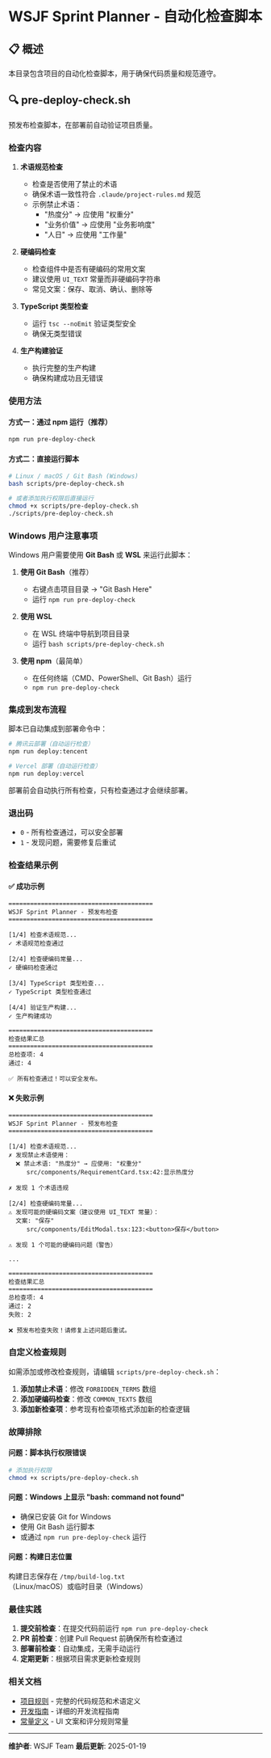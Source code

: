 # WSJF Sprint Planner - 自动化检查脚本

## 📋 概述

本目录包含项目的自动化检查脚本，用于确保代码质量和规范遵守。

## 🔍 pre-deploy-check.sh

预发布检查脚本，在部署前自动验证项目质量。

### 检查内容

1. **术语规范检查**
   - 检查是否使用了禁止的术语
   - 确保术语一致性符合 `.claude/project-rules.md` 规范
   - 示例禁止术语：
     - "热度分" → 应使用 "权重分"
     - "业务价值" → 应使用 "业务影响度"
     - "人日" → 应使用 "工作量"

2. **硬编码检查**
   - 检查组件中是否有硬编码的常用文案
   - 建议使用 `UI_TEXT` 常量而非硬编码字符串
   - 常见文案：保存、取消、确认、删除等

3. **TypeScript 类型检查**
   - 运行 `tsc --noEmit` 验证类型安全
   - 确保无类型错误

4. **生产构建验证**
   - 执行完整的生产构建
   - 确保构建成功且无错误

### 使用方法

#### 方式一：通过 npm 运行（推荐）

```bash
npm run pre-deploy-check
```

#### 方式二：直接运行脚本

```bash
# Linux / macOS / Git Bash (Windows)
bash scripts/pre-deploy-check.sh

# 或者添加执行权限后直接运行
chmod +x scripts/pre-deploy-check.sh
./scripts/pre-deploy-check.sh
```

### Windows 用户注意事项

Windows 用户需要使用 **Git Bash** 或 **WSL** 来运行此脚本：

1. **使用 Git Bash**（推荐）
   - 右键点击项目目录 → "Git Bash Here"
   - 运行 `npm run pre-deploy-check`

2. **使用 WSL**
   - 在 WSL 终端中导航到项目目录
   - 运行 `bash scripts/pre-deploy-check.sh`

3. **使用 npm**（最简单）
   - 在任何终端（CMD、PowerShell、Git Bash）运行
   - `npm run pre-deploy-check`

### 集成到发布流程

脚本已自动集成到部署命令中：

```bash
# 腾讯云部署（自动运行检查）
npm run deploy:tencent

# Vercel 部署（自动运行检查）
npm run deploy:vercel
```

部署前会自动执行所有检查，只有检查通过才会继续部署。

### 退出码

- `0` - 所有检查通过，可以安全部署
- `1` - 发现问题，需要修复后重试

### 检查结果示例

#### ✅ 成功示例

```
========================================
WSJF Sprint Planner - 预发布检查
========================================

[1/4] 检查术语规范...
✓ 术语规范检查通过

[2/4] 检查硬编码常量...
✓ 硬编码检查通过

[3/4] TypeScript 类型检查...
✓ TypeScript 类型检查通过

[4/4] 验证生产构建...
✓ 生产构建成功

========================================
检查结果汇总
========================================
总检查项: 4
通过: 4

✅ 所有检查通过！可以安全发布。
```

#### ❌ 失败示例

```
========================================
WSJF Sprint Planner - 预发布检查
========================================

[1/4] 检查术语规范...
✗ 发现禁止术语使用：
  ❌ 禁止术语: "热度分" → 应使用: "权重分"
     src/components/RequirementCard.tsx:42:显示热度分

✗ 发现 1 个术语违规

[2/4] 检查硬编码常量...
⚠ 发现可能的硬编码文案（建议使用 UI_TEXT 常量）：
  文案: "保存"
     src/components/EditModal.tsx:123:<button>保存</button>

⚠ 发现 1 个可能的硬编码问题（警告）

...

========================================
检查结果汇总
========================================
总检查项: 4
通过: 2
失败: 2

❌ 预发布检查失败！请修复上述问题后重试。
```

### 自定义检查规则

如需添加或修改检查规则，请编辑 `scripts/pre-deploy-check.sh`：

1. **添加禁止术语**：修改 `FORBIDDEN_TERMS` 数组
2. **添加硬编码检查**：修改 `COMMON_TEXTS` 数组
3. **添加新检查项**：参考现有检查项格式添加新的检查逻辑

### 故障排除

#### 问题：脚本执行权限错误

```bash
# 添加执行权限
chmod +x scripts/pre-deploy-check.sh
```

#### 问题：Windows 上显示 "bash: command not found"

- 确保已安装 Git for Windows
- 使用 Git Bash 运行脚本
- 或通过 `npm run pre-deploy-check` 运行

#### 问题：构建日志位置

构建日志保存在 `/tmp/build-log.txt`（Linux/macOS）或临时目录（Windows）

### 最佳实践

1. **提交前检查**：在提交代码前运行 `npm run pre-deploy-check`
2. **PR 前检查**：创建 Pull Request 前确保所有检查通过
3. **部署前检查**：自动集成，无需手动运行
4. **定期更新**：根据项目需求更新检查规则

### 相关文档

- [项目规则](./.claude/project-rules.md) - 完整的代码规范和术语定义
- [开发指南](../DEVELOPMENT.md) - 详细的开发流程指南
- [常量定义](../src/constants/) - UI 文案和评分规则常量

---

**维护者**: WSJF Team
**最后更新**: 2025-01-19
